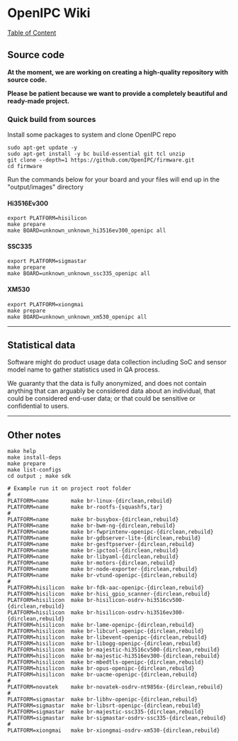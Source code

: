 # OpenIPC Wiki
[Table of Content](../index.md)

Source code
-----------

**At the moment, we are working on creating a high-quality repository with source code.**

**Please be patient because we want to provide a completely beautiful and ready-made project.**

### Quick build from sources

Install some packages to system and clone OpenIPC repo

```
sudo apt-get update -y
sudo apt-get install -y bc build-essential git tcl unzip
git clone --depth=1 https://github.com/OpenIPC/firmware.git
cd firmware
```
Run the commands below for your board and your files will end up in the "output/images" directory

#### Hi3516Ev300

```
export PLATFORM=hisilicon
make prepare
make BOARD=unknown_unknown_hi3516ev300_openipc all
```

#### SSC335

```
export PLATFORM=sigmastar
make prepare
make BOARD=unknown_unknown_ssc335_openipc all
```

#### XM530

```
export PLATFORM=xiongmai
make prepare
make BOARD=unknown_unknown_xm530_openipc all
```

-----

## Statistical data

Software might do product usage data collection including SoC and sensor model name to gather statistics used in QA process.

We guaranty that the data is fully anonymized, and does not contain anything that can arguably be considered data about an individual, that could be considered end-user data; or that could be sensitive or confidential to users.

-----

## Other notes

```
make help
make install-deps
make prepare
make list-configs
cd output ; make sdk
```

```
# Example run it on project root folder
#
PLATFORM=name       make br-linux-{dirclean,rebuild}
PLATFORM=name       make br-rootfs-{squashfs,tar}
#
PLATFORM=name       make br-busybox-{dirclean,rebuild}
PLATFORM=name       make br-bwm-ng-{dirclean,rebuild}
PLATFORM=name       make br-fwprintenv-openipc-{dirclean,rebuild}
PLATFORM=name       make br-gdbserver-lite-{dirclean,rebuild}
PLATFORM=name       make br-gesftpserver-{dirclean,rebuild}
PLATFORM=name       make br-ipctool-{dirclean,rebuild}
PLATFORM=name       make br-libyaml-{dirclean,rebuild}
PLATFORM=name       make br-motors-{dirclean,rebuild}
PLATFORM=name       make br-node-exporter-{dirclean,rebuild}
PLATFORM=name       make br-vtund-openipc-{dirclean,rebuild}
#
PLATFORM=hisilicon  make br-fdk-aac-openipc-{dirclean,rebuild}
PLATFORM=hisilicon  make br-hisi_gpio_scanner-{dirclean,rebuild}
PLATFORM=hisilicon  make br-hisilicon-osdrv-hi3516cv500-{dirclean,rebuild}
PLATFORM=hisilicon  make br-hisilicon-osdrv-hi3516ev300-{dirclean,rebuild}
PLATFORM=hisilicon  make br-lame-openipc-{dirclean,rebuild}
PLATFORM=hisilicon  make br-libcurl-openipc-{dirclean,rebuild}
PLATFORM=hisilicon  make br-libevent-openipc-{dirclean,rebuild}
PLATFORM=hisilicon  make br-libogg-openipc-{dirclean,rebuild}
PLATFORM=hisilicon  make br-majestic-hi3516cv500-{dirclean,rebuild}
PLATFORM=hisilicon  make br-majestic-hi3516ev300-{dirclean,rebuild}
PLATFORM=hisilicon  make br-mbedtls-openipc-{dirclean,rebuild}
PLATFORM=hisilicon  make br-opus-openipc-{dirclean,rebuild}
PLATFORM=hisilicon  make br-uacme-openipc-{dirclean,rebuild}
#
PLATFORM=novatek    make br-novatek-osdrv-nt9856x-{dirclean,rebuild}
#
PLATFORM=sigmastar  make br-libhv-openipc-{dirclean,rebuild}
PLATFORM=sigmastar  make br-libsrt-openipc-{dirclean,rebuild}
PLATFORM=sigmastar  make br-majestic-ssc335-{dirclean,rebuild}
PLATFORM=sigmastar  make br-sigmastar-osdrv-ssc335-{dirclean,rebuild}
#
PLATFORM=xiongmai   make br-xiongmai-osdrv-xm530-{dirclean,rebuild}
```
